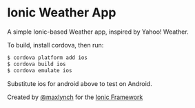 Ionic Weather App
==========================

A simple Ionic-based Weather app, inspired by Yahoo! Weather.

To build, install cordova, then run:

```bash
$ cordova platform add ios
$ cordova build ios
$ cordova emulate ios
```

Substitute ios for android above to test on Android.

Created by [@maxlynch](http://twitter.com/maxlynch) for the [Ionic Framework](http://ionicframework.com/)
